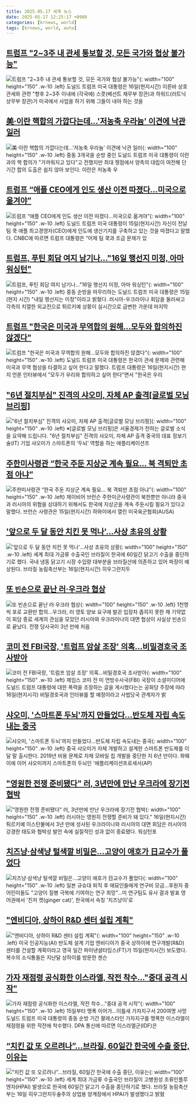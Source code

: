 ```yaml
---
title: 2025.05.17 세계 뉴스
date: 2025-05-17 12:25:17 +0900
categories: [krnews, world]
tags: [krnews, world, auto]
---
```

## [트럼프 "2~3주 내 관세 통보할 것, 모든 국가와 협상 불가능"](https://n.news.naver.com/mnews/article/079/0004025398)

![트럼프 "2~3주 내 관세 통보할 것, 모든 국가와 협상 불가능"](https://mimgnews.pstatic.net/image/origin/079/2025/05/17/4025398.jpg?type=nf220_150){: width="100" height="150" .w-10 .left}
도널드 트럼프 미국 대통령은 16일(현지시간) 이른바 상호 관세와 관련 "향후 2~3주 이내에 (각국에) 스콧(베선트 재무부 장관)과 하워드(러트닉 상무부 장관)가 미국에서 사업을 하기 위해 그들이 내야 하는 것을

## [美·이란 핵합의 가깝다는데…'저농축 우라늄' 이견에 낙관 일러](https://n.news.naver.com/mnews/article/421/0008254747)

![美·이란 핵합의 가깝다는데…'저농축 우라늄' 이견에 낙관 일러](https://mimgnews.pstatic.net/image/origin/421/2025/05/16/8254747.jpg?type=nf220_150){: width="100" height="150" .w-10 .left}
중동 3개국을 순방 중인 도널드 트럼프 미국 대통령이 이란과의 핵 합의가 "가까워지고 있다"고 전했지만 최대 쟁점에서 양측의 대립이 여전해 단기간 합의 도출은 쉽지 않아 보인다. 이란은 저농축 우

## [트럼프 “애플 CEO에게 인도 생산 이전 따졌다…미국으로 옮겨야”](https://n.news.naver.com/mnews/article/014/0005350368)

![트럼프 “애플 CEO에게 인도 생산 이전 따졌다…미국으로 옮겨야”](https://mimgnews.pstatic.net/image/origin/014/2025/05/16/5350368.jpg?type=nf220_150){: width="100" height="150" .w-10 .left}
도널드 트럼프 미국 대통령이 15일(현지시간) 자신이 전날 팀 쿡 애플 최고경영자(CEO)에게 인도에 생산기지를 구축하고 있는 것을 따졌다고 말했다. CNBC에 따르면 트럼프 대통령은 “어제 팀 쿡과 조금 문제가 있

## [트럼프, 푸틴 회담 여지 남기나…"16일 행선지 미정, 아마 워싱턴"](https://n.news.naver.com/mnews/article/003/0013245120)

![트럼프, 푸틴 회담 여지 남기나…"16일 행선지 미정, 아마 워싱턴"](https://mimgnews.pstatic.net/image/origin/003/2025/05/16/13245120.jpg?type=nf220_150){: width="100" height="150" .w-10 .left}
중동 순방을 마무리하는 도널드 트럼프 미국 대통령은 15일(현지 시간) "내일 행선지는 미정"이라고 밝혔다. 러시아-우크라이나 회담을 둘러싸고 각측의 치열한 외교전으로 튀르키예 상황이 실시간으로 급변한 가운데 마지막

## [트럼프 "한국은 미국과 무역합의 원해…모두와 합의하진 않겠다"](https://n.news.naver.com/mnews/article/277/0005594024)

![트럼프 "한국은 미국과 무역합의 원해…모두와 합의하진 않겠다"](https://mimgnews.pstatic.net/image/origin/277/2025/05/17/5594024.jpg?type=nf220_150){: width="100" height="150" .w-10 .left}
도널드 트럼프 미국 대통령은 한국이 관세 문제와 관련해 미국과 무역 협상을 타결하고 싶어 한다고 말했다. 트럼프 대통령은 16일(현지시간) 현지 언론 인터뷰에서 "모두가 우리와 합의하고 싶어 한다"면서 "한국은 우리

## ["6년 절치부심" 진격의 샤오미, 자체 AP 출격[글로벌 모닝 브리핑]](https://n.news.naver.com/mnews/article/011/0004486360)

!["6년 절치부심" 진격의 샤오미, 자체 AP 출격[글로벌 모닝 브리핑]](https://mimgnews.pstatic.net/image/origin/011/2025/05/17/4486360.jpg?type=nf220_150){: width="100" height="150" .w-10 .left}
※[글로벌 모닝 브리핑]은 서울경제가 전하는 글로벌 소식을 요약해 드립니다. "6년 절치부심" 진격의 샤오미, 자체 AP 출격 중국의 대표 정보기술(IT) 기업 샤오미가 스마트폰의 ‘두뇌’ 역할을 하는 애플리케이션프

## [주한미사령관 “한국 주둔 지상군 계속 필요… 북 격퇴만 초점 아냐”](https://n.news.naver.com/mnews/article/005/0001776712)

![주한미사령관 “한국 주둔 지상군 계속 필요… 북 격퇴만 초점 아냐”](https://mimgnews.pstatic.net/image/origin/005/2025/05/16/1776712.jpg?type=nf220_150){: width="100" height="150" .w-10 .left}
제이비어 브런슨 주한미군사령관이 북한뿐만 아니라 중국과 러시아의 위협을 상대하기 위해서도 한국에 지상군을 계속 주둔시킬 필요가 있다고 말했다. 브런슨 사령관은 15일(현지시간) 하와이에서 열린 미국육군협회(AUSA)

## ['앞으로 두 달 동안 치킨 못 먹나'…사상 초유의 상황](https://n.news.naver.com/mnews/article/015/0005133052)

!['앞으로 두 달 동안 치킨 못 먹나'…사상 초유의 상황](https://mimgnews.pstatic.net/image/origin/015/2025/05/17/5133052.jpg?type=nf220_150){: width="100" height="150" .w-10 .left}
세계 최대 가금류 수출국인 브라질이 한국에 60일간 닭고기 수출을 중단하기로 했다. 국내 냉동 닭고기 시장 수입량 대부분을 브라질산에 의존하고 있어 파장이 예상된다. 브라질 농림축산부는 16일(현지시간) 히우그란지두

## [또 `빈손`으로 끝난 러·우크라 협상](https://n.news.naver.com/mnews/article/029/0002955183)

![또 `빈손`으로 끝난 러·우크라 협상](https://mimgnews.pstatic.net/image/origin/029/2025/05/17/2955183.jpg?type=nf220_150){: width="100" height="150" .w-10 .left}
1천명씩 포로 교환만 합의…우크라, 러 영토 양보 요구에 발끈 입장차 좁히지 못한 채 기약없이 회담 종료 세계의 관심을 모았던 러시아와 우크라이나의 대면 협상이 사실상 빈손으로 끝났다. 전쟁 당사국이 3년 만에 처음

## [코미 전 FBI국장, '트럼프 암살 조장' 의혹…비밀경호국 조사받아](https://n.news.naver.com/mnews/article/003/0013247539)

![코미 전 FBI국장, '트럼프 암살 조장' 의혹…비밀경호국 조사받아](https://mimgnews.pstatic.net/image/origin/003/2025/05/17/13247539.jpg?type=nf220_150){: width="100" height="150" .w-10 .left}
제임스 코미 전 미 연방수사국(FBI) 국장이 소셜미디어에 도널드 트럼프 대통령에 대한 폭력을 조장하는 글을 게시했다는는 공화당 주장에 따라 16일(현지시각) 비밀경호국과 인터뷰를 할 예정이라고 사법당국 관계자가 밝

## [샤오미, '스마트폰 두뇌'까지 만들었다…반도체 자립 속도내는 중국](https://n.news.naver.com/mnews/article/050/0000090917)

![샤오미, '스마트폰 두뇌'까지 만들었다…반도체 자립 속도내는 중국](https://mimgnews.pstatic.net/image/origin/050/2025/05/16/90917.jpg?type=nf220_150){: width="100" height="150" .w-10 .left}
중국 샤오미가 자체 개발하고 설계한 스마트폰 반도체를 이달 말 출시한다. 2019년 비용 문제로 자체 모바일 칩 개발을 중단한 지 6년 만이다. 화웨이에 이어 샤오미까지 스마트폰의 두뇌인 '애플리케이션프로세서(AP)

## ["영원한 전쟁 준비됐다" 러, 3년만에 만난 우크라에 장기전 협박](https://n.news.naver.com/mnews/article/421/0008256397)

!["영원한 전쟁 준비됐다" 러, 3년만에 만난 우크라에 장기전 협박](https://mimgnews.pstatic.net/image/origin/421/2025/05/17/8256397.jpg?type=nf220_150){: width="100" height="150" .w-10 .left}
러시아는 영원히 전쟁할 준비가 돼 있다." 16일(현지시간) 튀르키예 이스탄불에서 3년 만에 성사된 우크라이나와 러시아의 대면 회담은 러시아의 강경한 태도와 협박성 발언 속에 실질적인 성과 없이 종료됐다. 워싱턴포

## [치즈냥·삼색냥 털색깔 비밀은…고양이 애호가 日교수가 풀었다](https://n.news.naver.com/mnews/article/001/0015393429)

![치즈냥·삼색냥 털색깔 비밀은…고양이 애호가 日교수가 풀었다](https://mimgnews.pstatic.net/image/origin/001/2025/05/16/15393429.jpg?type=nf220_150){: width="100" height="150" .w-10 .left}
일본 규슈대 퇴직 후 애묘인들에게 연구비 모금…후원자 중 어린이들도 "고양이 질병 극복에 기여하는 연구 희망"…미 연구팀도 유사 결과 발표 영어권에서 '진저 캣(ginger cat)', 한국에서 속칭 '치즈냥이'로

## ["엔비디아, 상하이 R&D 센터 설립 계획"](https://n.news.naver.com/mnews/article/001/0015393209)

!["엔비디아, 상하이 R&D 센터 설립 계획"](https://mimgnews.pstatic.net/image/origin/001/2025/05/16/15393209.jpg?type=nf220_150){: width="100" height="150" .w-10 .left}
미국 인공지능(AI) 반도체 설계 기업 엔비디아가 중국 상하이에 연구개발(R&D) 센터를 건설할 계획이라고 영국 일간 파이낸셜타임스(FT)가 15일(현지시간) 보도했다. 복수의 소식통들은 지난달 상하이를 방문한 젠슨

## [가자 재점령 공식화한 이스라엘, 작전 착수…"중대 공격 시작"](https://n.news.naver.com/mnews/article/001/0015394233)

![가자 재점령 공식화한 이스라엘, 작전 착수…"중대 공격 시작"](https://mimgnews.pstatic.net/image/origin/001/2025/05/17/15394233.jpg?type=nf220_150){: width="100" height="150" .w-10 .left}
15일부터 맹폭 이어가…이틀새 가자지구서 200여명 사망 도널드 트럼프 미국 대통령의 중동 순방 기간 팔레스타인 가자지구를 맹폭한 이스라엘이 재점령을 위한 작전에 착수했다. DPA 통신에 따르면 이스라엘군(IDF)은

## [“치킨 값 또 오르려나”...브라질, 60일간 한국에 수출 중단, 이유는](https://n.news.naver.com/mnews/article/023/0003905736)

![“치킨 값 또 오르려나”...브라질, 60일간 한국에 수출 중단, 이유는](https://mimgnews.pstatic.net/image/origin/023/2025/05/17/3905736.jpg?type=nf220_150){: width="100" height="150" .w-10 .left}
세계 최대 가금류 수출국인 브라질이 고병원성 조류인플루엔자(HPAI) 발생으로 한국에 60일간 닭고기 수출을 중단하기로 했다. 브라질 농림축산부는 16일 히우그란지두술주의 상업용 양계장에서 HPAI가 발생했다고 밝혔

